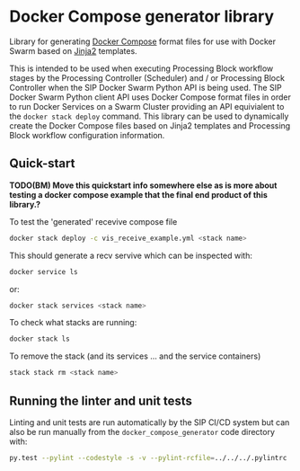 # Docker Compose generator library

Library for generating
[Docker Compose](https://docs.docker.com/compose/compose-file/) format files
for use with Docker Swarm based on [Jinja2](http://jinja.pocoo.org/docs/2.10/)
templates.

This is intended to be used when executing Processing Block workflow stages
by the Processing Controller (Scheduler) and / or Processing Block Controller
when the SIP Docker Swarm Python API is being used. The SIP Docker Swarm
Python client API uses Docker Compose format files in order to run
Docker Services on a Swarm Cluster providing an API equivialent to the
`docker stack deploy` command. This library can be used to dynamically
create the Docker Compose files based on Jinja2 templates and Processing Block
workflow configuration information.

## Quick-start

**TODO(BM) Move this quickstart info somewhere else as is more about testing
a docker compose example that the final end product of this library.?**

To test the 'generated' recevive compose file

```bash
docker stack deploy -c vis_receive_example.yml <stack name>
```

This should generate a recv servive which can be inspected with:

```bash
docker service ls
```

or:

```bash
docker stack services <stack name>
```

To check what stacks are running:

```bash
docker stack ls
```

To remove the stack (and its services ... and the service containers)

```bash
stack stack rm <stack name>
```

## Running the linter and unit tests

Linting and unit tests are run automatically by the SIP CI/CD system but can
also be run manually from the `docker_compose_generator` code directory with:

```bash
py.test --pylint --codestyle -s -v --pylint-rcfile=../../../.pylintrc .
```
